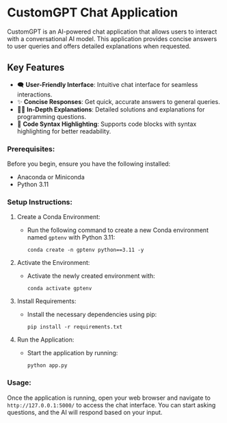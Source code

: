 
# **CustomGPT Chat Application**

CustomGPT is an AI-powered chat application that allows users to interact with a conversational AI model. This application provides concise answers to user queries and offers detailed explanations when requested.

## **Key Features**

- 🗨️ **User-Friendly Interface**: Intuitive chat interface for seamless interactions.
- ✨ **Concise Responses**: Get quick, accurate answers to general queries.
- 🧑‍💻 **In-Depth Explanations**: Detailed solutions and explanations for programming questions.
- 🎨 **Code Syntax Highlighting**: Supports code blocks with syntax highlighting for better readability.

### **Prerequisites:**

Before you begin, ensure you have the following installed:

- Anaconda or Miniconda
- Python 3.11

### **Setup Instructions:**

1. Create a Conda Environment:
   - Run the following command to create a new Conda environment named `gptenv` with Python 3.11:
     ```
     conda create -n gptenv python==3.11 -y
     ```

2. Activate the Environment:
   - Activate the newly created environment with:
     ```
     conda activate gptenv
     ```

3. Install Requirements:
   - Install the necessary dependencies using pip:
     ```
     pip install -r requirements.txt
     ```

4. Run the Application:
   - Start the application by running:
     ```
     python app.py
     ```

### **Usage:**

Once the application is running, open your web browser and navigate to `http://127.0.0.1:5000/` to access the chat interface. You can start asking questions, and the AI will respond based on your input.
